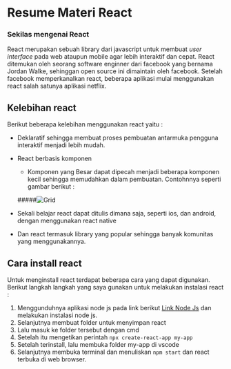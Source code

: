 # Resume Materi React 

### Sekilas mengenai React 
React merupakan sebuah library dari javascript untuk membuat *user interface* pada web ataupun mobile agar lebih interaktif dan cepat. React ditemukan oleh seorang software enginner dari facebook yang bernama Jordan Walke, sehinggan open source ini dimaintain oleh facebook. Setelah facebook memperkanalkan react, beberapa aplikasi mulai menggunakan react salah satunya aplikasi netflix. 

## Kelebihan react 
Berikut beberapa kelebihan menggunakan react yaitu :
- Deklaratif sehingga membuat  proses pembuatan antarmuka pengguna interaktif menjadi lebih mudah.
- React berbasis komponen

    - Komponen yang Besar dapat dipecah menjadi beberapa komponen kecil sehingga memudahkan dalam pembuatan. 
    Contohnnya seperti gambar berikut :
    
    #####![Grid](https://www.petanikode.com/img/react/komponen/komponen.png)

- Sekali belajar react dapat ditulis dimana saja, seperti ios, dan android, dengan menggunakan react native
- Dan react termasuk library yang popular sehingga banyak komunitas yang menggunakannya.



## Cara install react
Untuk menginstall react terdapat beberapa cara yang dapat digunakan. Berikut langkah langkah yang saya gunakan untuk melakukan instalasi react : 
1. Menggunduhnya aplikasi node js pada link berikut [Link Node Js](https://nodejs.org/en/) dan melakukan instalasi node js. 
2. Selanjutnya membuat folder untuk menyimpan react 
3. Lalu masuk ke folder tersebut dengan cmd
4. Setelah itu mengetikan perintah `npx create-react-app my-app` 
5. Setelah terinstall, lalu membuka folder my-app di vscode
6. Selanjutnya membuka terminal dan menuliskan `npm start` dan react terbuka di web browser. 
